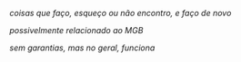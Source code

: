 *coisas que faço, esqueço ou não encontro, e faço de novo*

*possivelmente relacionado ao MGB*

*sem garantias, mas no geral, funciona*
